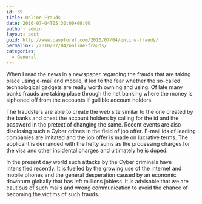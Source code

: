 ```yaml
---
id: 39
title: Online Frauds
date: 2010-07-04T05:30:00+00:00
author: admin
layout: post
guid: http://www.campforet.com/2010/07/04/online-frauds/
permalink: /2010/07/04/online-frauds/
categories:
  - General
---
```

When I read the news in a newspaper regarding the frauds that are taking place using e-mail and mobile, it led to the fear whether the so-called technological gadgets are really worth owning and using. Of late many banks frauds are taking place through the net banking where the money is siphoned off from the accounts if gullible account holders.

The fraudsters are able to create the web site similar to the one created by the banks and cheat the account holders by calling for the id and the password in the pretext of changing the same. Recent events are also disclosing such a Cyber crimes in the field of job offer. E-mail ids of leading companies are imitated and the job offer is made on lucrative terms. The applicant is demanded with the hefty sums as the processing charges for the visa and other incidental charges and ultimately he is duped.

In the present day world such attacks by the Cyber criminals have intensified recently. It is fuelled by the growing use of the internet and mobile phones and the general desperation caused by an economic downturn globally that has left millions jobless. It is advisable that we are cautious of such mails and wrong communication to avoid the chance of becoming the victims of such frauds.
